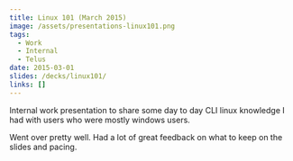 ```yaml
---
title: Linux 101 (March 2015)
image: /assets/presentations-linux101.png
tags:
  - Work
  - Internal
  - Telus
date: 2015-03-01
slides: /decks/linux101/
links: []
---
```


Internal work presentation to share some day to day CLI linux knowledge I had with users who were mostly windows users.

Went over pretty well. Had a lot of great feedback on what to keep on the slides and pacing.

